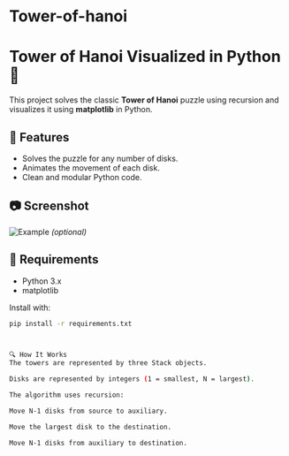 # Tower-of-hanoi


# Tower of Hanoi Visualized in Python 🧠

This project solves the classic **Tower of Hanoi** puzzle using recursion and visualizes it using **matplotlib** in Python.

## 🎯 Features

- Solves the puzzle for any number of disks.
- Animates the movement of each disk.
- Clean and modular Python code.

## 📷 Screenshot

![Example](./screenshot.png) *(optional)*

## 🧪 Requirements

- Python 3.x
- matplotlib

Install with:

```bash
pip install -r requirements.txt



🔍 How It Works
The towers are represented by three Stack objects.

Disks are represented by integers (1 = smallest, N = largest).

The algorithm uses recursion:

Move N-1 disks from source to auxiliary.

Move the largest disk to the destination.

Move N-1 disks from auxiliary to destination.

